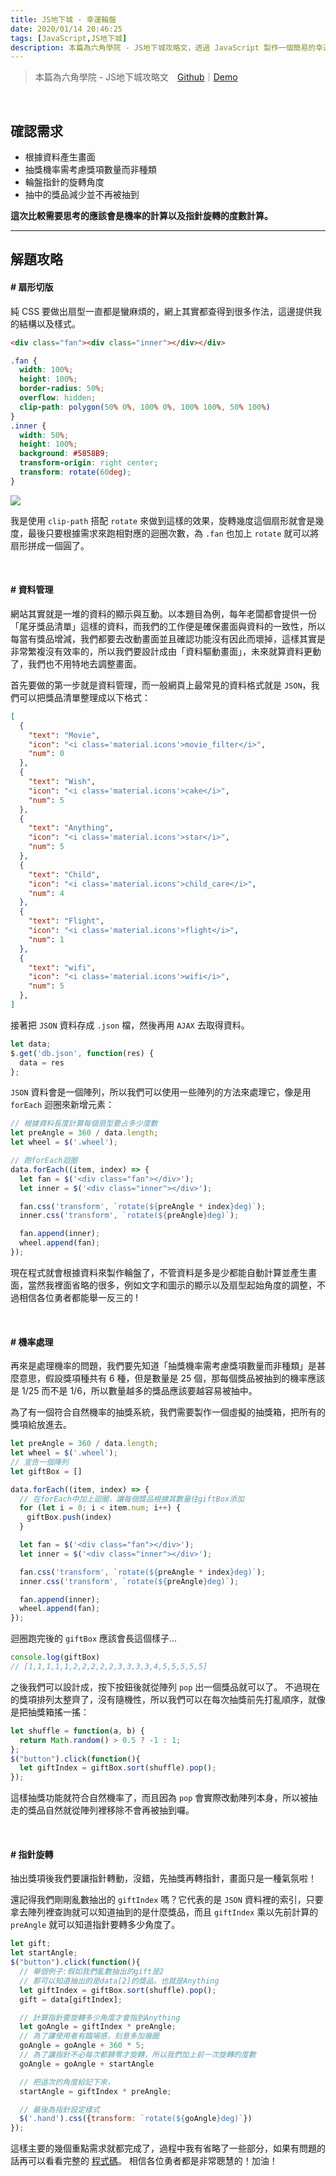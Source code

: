 ```yaml
---
title: JS地下城 - 幸運輪盤
date: 2020/01/14 20:46:25
tags: [JavaScript,JS地下城]
description: 本篇為六角學院 - JS地下城攻略文，透過 JavaScript 製作一個簡易的幸運輪盤，讓使用者可以透過按鈕抽獎，並且可以設定獎品的數量、機率、獎品圖示等。
---
```

> 本篇為六角學院 - JS地下城攻略文　[Github](https://github.com/f820602h/Lucky-Wheel/)｜[Demo](https://f820602h.github.io/Lucky-Wheel/)

<br />

## 確認需求

* 根據資料產生畫面
* 抽獎機率需考慮獎項數量而非種類
* 輪盤指針的旋轉角度
* 抽中的獎品減少並不再被抽到

**這次比較需要思考的應該會是機率的計算以及指針旋轉的度數計算。**

---

## 解題攻略

#### # 扇形切版

純 CSS 要做出扇型一直都是蠻麻煩的，網上其實都查得到很多作法，這邊提供我的結構以及樣式。
```html
<div class="fan"><div class="inner"></div></div>
```

```css
.fan {
  width: 100%;
  height: 100%;
  border-radius: 50%;
  overflow: hidden;
  clip-path: polygon(50% 0%, 100% 0%, 100% 100%, 50% 100%)
}
.inner {
  width: 50%;
  height: 100%;
  background: #5858B9;
  transform-origin: right center;
  transform: rotate(60deg);
}
```

![](https://cdn-images-1.medium.com/max/2598/1*Ax_ixX4Hrwu2373gUrTgAw.jpeg)

我是使用 `clip-path` 搭配 `rotate` 來做到這樣的效果，旋轉幾度這個扇形就會是幾度，最後只要根據需求來跑相對應的迴圈次數，為 `.fan` 也加上 `rotate` 就可以將扇形拼成一個圓了。

<br />

#### # 資料管理

網站其實就是一堆的資料的顯示與互動。以本題目為例，每年老闆都會提供一份「尾牙獎品清單」這樣的資料，而我們的工作便是確保畫面與資料的一致性，所以每當有獎品增減，我們都要去改動畫面並且確認功能沒有因此而壞掉，這樣其實是非常繁複沒有效率的，所以我們要設計成由「資料驅動畫面」，未來就算資料更動了，我們也不用特地去調整畫面。

首先要做的第一步就是資料管理，而一般網頁上最常見的資料格式就是 `JSON`，我們可以把獎品清單整理成以下格式：

```json
[
  {
    "text": "Movie",
    "icon": "<i class='material.icons'>movie_filter</i>",
    "num": 0
  },
  {
    "text": "Wish",
    "icon": "<i class='material.icons'>cake</i>",
    "num": 5
  },
  {
    "text": "Anything",
    "icon": "<i class='material.icons'>star</i>",
    "num": 5
  },
  {
    "text": "Child",
    "icon": "<i class='material.icons'>child_care</i>",
    "num": 4
  },
  {
    "text": "Flight",
    "icon": "<i class='material.icons'>flight</i>",
    "num": 1
  },
  {
    "text": "wifi",
    "icon": "<i class='material.icons'>wifi</i>",
    "num": 5
  },
]
```

接著把 `JSON` 資料存成 `.json` 檔，然後再用 `AJAX` 去取得資料。

```javascript
let data;
$.get('db.json', function(res) { 
  data = res 
};
```

`JSON` 資料會是一個陣列，所以我們可以使用一些陣列的方法來處理它，像是用 `forEach` 迴圈來新增元素：

```javascript
// 根據資料長度計算每個扇型要占多少度數
let preAngle = 360 / data.length;
let wheel = $('.wheel');

// 跑forEach迴圈
data.forEach((item, index) => {
  let fan = $('<div class="fan"></div>');
  let inner = $('<div class="inner"></div>');

  fan.css('transform', `rotate(${preAngle * index}deg)`);
  inner.css('transform', `rotate(${preAngle}deg)`);

  fan.append(inner);
  wheel.append(fan);
});
```
現在程式就會根據資料來製作輪盤了，不管資料是多是少都能自動計算並產生畫面，當然我裡面省略的很多，例如文字和圖示的顯示以及扇型起始角度的調整，不過相信各位勇者都能舉一反三的 !

<br />

#### # 機率處理

再來是處理機率的問題，我們要先知道「抽獎機率需考慮獎項數量而非種類」是甚麼意思，假設獎項種共有 6 種，但是數量是 25 個，那每個獎品被抽到的機率應該是 1/25 而不是 1/6，所以數量越多的獎品應該要越容易被抽中。

為了有一個符合自然機率的抽獎系統，我們需要製作一個虛擬的抽獎箱，把所有的獎項給放進去。

```javascript
let preAngle = 360 / data.length;
let wheel = $('.wheel');
// 宣告一個陣列
let giftBox = []

data.forEach((item, index) => {
  // 在forEach中加上迴圈，讓每個獎品根據其數量往giftBox添加
  for (let i = 0; i < item.num; i++) {
  　giftBox.push(index)
  }

  let fan = $('<div class="fan"></div>');
  let inner = $('<div class="inner"></div>');

  fan.css('transform', `rotate(${preAngle * index}deg)`);
  inner.css('transform', `rotate(${preAngle}deg)`);

  fan.append(inner);
  wheel.append(fan);
});
```

迴圈跑完後的 `giftBox` 應該會長這個樣子...

```javascript
console.log(giftBox)
// [1,1,1,1,1,2,2,2,2,2,3,3,3,3,4,5,5,5,5,5]
```
之後我們可以設計成，按下按鈕後就從陣列 `pop` 出一個獎品就可以了。
不過現在的獎項排列太整齊了，沒有隨機性，所以我們可以在每次抽獎前先打亂順序，就像是把抽獎箱搖一搖：
```javascript
let shuffle = function(a, b) {
  return Math.random() > 0.5 ? -1 : 1;
};
$("button").click(function(){
  let giftIndex = giftBox.sort(shuffle).pop();
});
```
這樣抽獎功能就符合自然機率了，而且因為 `pop` 會實際改動陣列本身，所以被抽走的獎品自然就從陣列裡移除不會再被抽到囉。

<br />

#### # 指針旋轉

抽出獎項後我們要讓指針轉動，沒錯，先抽獎再轉指針，畫面只是一種氣氛啦！

還記得我們剛剛亂數抽出的 `giftIndex` 嗎？它代表的是 `JSON` 資料裡的索引，只要拿去陣列裡查詢就可以知道抽到的是什麼獎品，而且 `giftIndex` 乘以先前計算的 `preAngle` 就可以知道指針要轉多少角度了。

```javascript
let gift;
let startAngle;
$("button").click(function(){
  // 舉個例子:假如我們亂數抽出的gift是2
  // 那可以知道抽出的是data[2]的獎品，也就是Anything
  let giftIndex = giftBox.sort(shuffle).pop();
  gift = data[giftIndex];

  // 計算指針要旋轉多少角度才會指到Anything
  let goAngle = giftIndex * preAngle;
  // 為了讓使用者有臨場感，刻意多加幾圈
  goAngle = goAngle + 360 * 5;
  // 為了讓指針不必每次都歸零才旋轉，所以我們加上前一次旋轉的度數
  goAngle = goAngle + startAngle

  // 把這次的角度給記下來，
  startAngle = giftIndex * preAngle;

  // 最後為指針設定樣式
  $('.hand').css({transform: `rotate(${goAngle}deg)`})
});
```
這樣主要的幾個重點需求就都完成了，過程中我有省略了一些部分，如果有問題的話再可以看看完整的 [程式碼](https://github.com/f820602h/Lucky-Wheel/)。
相信各位勇者都是非常聰慧的！加油！
